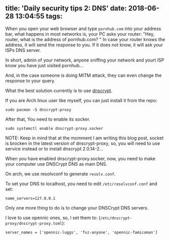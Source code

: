 title: 'Daily security tips 2: DNS'
date: 2018-06-28 13:04:55
tags:
---
When you open your web browser and type ``pornhub.com`` into your address bar, what happens in most networks is, your PC asks your router: "Hey, router, what is the address of pornhub.com? " In case your router knows the address, it will send the response to you. If it does not know, it will ask your ISPs DNS server. 

In short, admin of your network, anyone sniffing your network and yourt ISP know you have just visited pornhub... 

And, in the case someone is doing MITM attack, they can even change the response to your query. 

What the best solution currently is to use [dnscrypt](https://github.com/jedisct1/dnscrypt-proxy). 

If you are Arch linux user like myself, you can just install it from the repo: 

```
sudo pacman -S dnscrypt-proxy
```

After that, You need to enable its socker. 

```
sudo systemctl enable dnscrypt-proxy.socker
```

NOTE: Keep in mind that at the momment I am writing this blog post, socket is brocken in the latest version of dnscrypt-proxy, so, you will need to use service instead or to install dnscrypt 2.0.14-2... 

When you have enabled dnscrypt-proxy.socker, now, you need to make your computer use DNSCrypt DNS as main DNS. 

On arch, we use resolvconf to generate ``resolv.conf``. 

To set your DNS to localhost, you need to edit ``/etc/resolvconf.conf`` and set: 

```
name_servers=127.0.0.1
```

Only one more thing to do is to change your DNSCrypt DNS servers. 

I love to use opennic ones, so, I set them to: (``/etc/dnscrypt-proxy/dnscrypt-proxy.toml``): 

```
server_names = ['opennic-luggs', 'fvz-anyone', 'opennic-famicoman']
```

